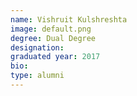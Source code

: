```yaml
---
name: Vishruit Kulshreshta
image: default.png
degree: Dual Degree
designation:
graduated year: 2017
bio:
type: alumni
---
```

